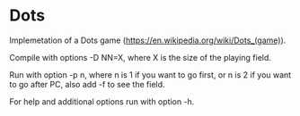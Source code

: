 # Dots
Implemetation of a Dots game (https://en.wikipedia.org/wiki/Dots_(game)).

Compile with options -D NN=X, where X is the size of the playing field.

Run with option -p n, where n is 1 if you want to go first, or n is 2 if you want to go after PC, also add -f to see the field.

For help and additional options run with option -h.

